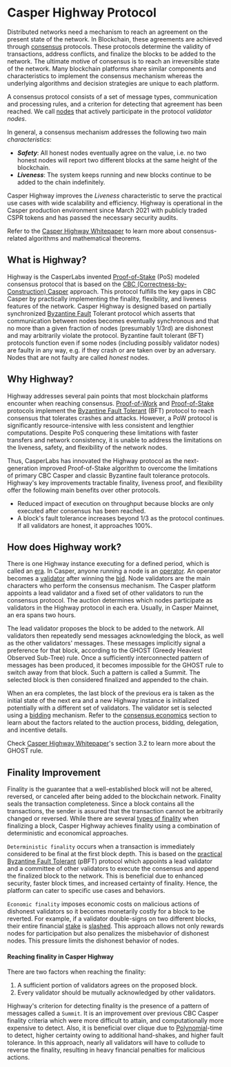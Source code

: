 # Casper Highway Protocol

Distributed networks need a mechanism to reach an agreement on the present state of the network. In Blockchain, these agreements are achieved through [consensus](/glossary/C/#consensus) protocols. These protocols determine the validity of transactions, address conflicts, and finalize the blocks to be added to the network. The ultimate motive of consensus is to reach an irreversible state of the network. Many blockchain platforms share similar components and characteristics to implement the consensus mechanism whereas the underlying algorithms and decision strategies are unique to each platform.

A consensus protocol consists of a set of message types, communication and processing rules, and a criterion for detecting that agreement has been reached. We call [nodes](/glossary/N/#node) that actively participate in the protocol *validator nodes*.

In general, a consensus mechanism addresses the following two main *characteristics*:

- ***Safety***: All honest nodes eventually agree on the value, i.e. no two honest nodes will report two different blocks at the same height of the blockchain.
- ***Liveness***: The system keeps running and new blocks continue to be added to the chain indefinitely. 

Casper Highway improves the *Liveness* characteristic to serve the practical use cases with wide scalability and efficiency. Highway is operational in the Casper production environment since March 2021 with publicly traded CSPR tokens and has passed the necessary security audits.


Refer to the [Casper Highway Whitepaper](https://arxiv.org/pdf/2101.02159.pdf) to learn more about consensus-related algorithms and mathematical theorems.

## What is Highway?

Highway is the CasperLabs invented [Proof-of-Stake](/glossary/P/#proof-of-stake) (PoS) modeled consensus protocol that is based on the [CBC (Correctness-by-Construction) Casper](/glossary/C/#cbc) approach. This protocol fulfills the key gaps in CBC Casper by practically implementing the finality, flexibility, and liveness features of the network. Casper Highway is designed based on partially synchronized [Byzantine Fault](/glossary/B/#byzantine-fault) Tolerant protocol which asserts that communication between nodes becomes eventually synchronous and that no more than a given fraction of nodes (presumably 1/3rd) are dishonest and may arbitrarily violate the protocol. 
Byzantine fault tolerant (BFT) protocols function even if some nodes (including possibly validator nodes) are faulty in any way, e.g. if they crash or are taken over by an adversary. Nodes that are not faulty are called *honest* nodes.

## Why Highway?

Highway addresses several pain points that most blockchain platforms encounter when reaching consensus. [Proof-of-Work](/glossary/P/#proof-of-work) and [Proof-of-Stake](/glossary/P/#proof-of-stake) protocols implement the [Byzantine Fault Tolerant](/glossary/B/#byzantine-fault) (BFT) protocol to reach consensus that tolerates crashes and attacks. However, a PoW protocol is significantly resource-intensive with less consistent and lengthier computations. Despite PoS conquering these limitations with faster transfers and network consistency, it is unable to address the limitations on the liveness, safety, and flexibility of the network nodes. 

Thus, CasperLabs has innovated the Highway protocol as the next-generation improved Proof-of-Stake algorithm to overcome the limitations of primary CBC Casper and classic Byzantine fault tolerance protocols. Highway's key improvements tractable finality, liveness proof, and flexibility offer the following main benefits over other protocols.

- Reduced impact of execution on throughput because blocks are only executed after consensus has been reached.
- A block's fault tolerance increases beyond 1/3 as the protocol continues. If all validators are honest, it approaches 100%.

## How does Highway work?

There is one Highway instance executing for a defined period, which is called an [era](/glossary/E/#era). In Casper, anyone running a node is an [operator](/glossary/O/#operator). An operator becomes a [validator](/glossary/V/#validator) after winning the [bid](/economics/consensus/#bids). Node validators are the main characters who perform the consensus mechanism. The Casper platform appoints a lead validator and a fixed set of other validators to run the consensus protocol. The auction determines which nodes participate as validators in the Highway protocol in each era. Usually, in Casper Mainnet, an era spans two hours.

The lead validator proposes the block to be added to the network. All validators then repeatedly send messages acknowledging the block, as well as the other validators' messages. These messages implicitly signal a preference for that block, according to the GHOST (Greedy Heaviest Observed Sub-Tree) rule. Once a sufficiently interconnected pattern of messages has been produced, it becomes impossible for the GHOST rule to switch away from that block. Such a pattern is called a Summit. The selected block is then considered finalized and appended to the chain. 

When an era completes, the last block of the previous era is taken as the initial state of the next era and a new Highway instance is initialized potentially with a different set of validators. The validator set is selected using a [bidding](/economics/consensus/#bids) mechanism. Refer to the [consensus economics](/economics/consensus/) section to learn about the factors related to the auction process, bidding, delegation, and incentive details.

Check [Casper Highway Whitepaper](https://arxiv.org/pdf/2101.02159.pdf)'s section 3.2 to learn more about the GHOST rule.

## Finality Improvement
Finality is the guarantee that a well-established block will not be altered, reversed, or canceled after being added to the blockchain network. Finality seals the transaction completeness. Since a block contains all the transactions, the sender is assured that the transaction cannot be arbitrarily changed or reversed. While there are several [types of finality](https://medium.com/mechanism-labs/finality-in-blockchain-consensus-d1f83c120a9a) when finalizing a block, Casper Highway achieves finality using a combination of deterministic and economical approaches.

`Deterministic finality` occurs when a transaction is immediately considered to be final at the first block depth. This is based on the [practical Byzantine Fault Tolerant](https://www.geeksforgeeks.org/practical-byzantine-fault-tolerancepbft/#:~:text=Practical%20Byzantine%20Fault%20Tolerance%20is,optimized%20for%20low%20overhead%20time.) (pBFT) protocol which appoints a lead validator and a committee of other validators to execute the consensus and append the finalized block to the network. This is beneficial due to enhanced security, faster block times, and increased certainty of finality. Hence, the platform can cater to specific use cases and behaviors.  

`Economic finality` imposes economic costs on malicious actions of dishonest validators so it becomes monetarily costly for a block to be reverted. For example, if a validator double-signs on two different blocks, their entire financial [stake](/glossary/S/#staker) is [slashed](/glossary/S/#slashing). This approach allows not only rewards nodes for participation but also penalizes the misbehavior of dishonest nodes. This pressure limits the dishonest behavior of nodes.

#### Reaching finality in Casper Highway
There are two factors when reaching the finality:
1. A sufficient portion of validators agrees on the proposed block. 
2. Every validator should be mutually acknowledged by other validators.

Highway's criterion for detecting finality is the presence of a pattern of messages called a `Summit`. It is an improvement over previous CBC Casper finality criteria which were more difficult to attain, and computationally more expensive to detect. Also, it is beneficial over clique due to  [Polynomial](https://en.wikipedia.org/wiki/Polynomial)-time to detect, higher certainty owing to additional hand-shakes, and higher fault tolerance. In this approach, nearly all validators will have to collude to reverse the finality, resulting in heavy financial penalties for malicious actions.






